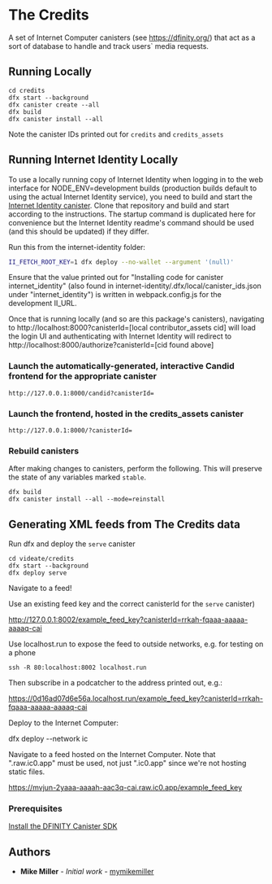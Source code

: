 # The Credits

A set of Internet Computer canisters (see https://dfinity.org/) that act as a
sort of database to handle and track users` media requests.

## Running Locally

```
cd credits
dfx start --background
dfx canister create --all
dfx build
dfx canister install --all
```

Note the canister IDs printed out for `credits` and `credits_assets`

## Running Internet Identity Locally

To use a locally running copy of Internet Identity when logging in to the web
interface for NODE_ENV=development builds (production builds default to using
the actual Internet Identity service), you need to build and start the
[Internet Identity canister](https://github.com/dfinity/internet-identity).
Clone that repository and build and start according to the instructions. The
startup command is duplicated here for convenience but the Internet Identity
readme's command should be used (and this should be updated) if they differ.

Run this from the internet-identity folder:

```bash
II_FETCH_ROOT_KEY=1 dfx deploy --no-wallet --argument '(null)'
```

Ensure that the value printed out for "Installing code for canister
internet_identity" (also found in
internet-identity/.dfx/local/canister_ids.json under "internet_identity") is
written in webpack.config.js for the development II_URL.

Once that is running locally (and so are this package's canisters), navigating
to http://localhost:8000?canisterId=[local contributor_assets cid] will load
the login UI and authenticating with Internet Identity will redirect to
http://localhost:8000/authorize?canisterId=[cid found above]

### Launch the automatically-generated, interactive Candid frontend for the appropriate canister

`http://127.0.0.1:8000/candid?canisterId=`

### Launch the frontend, hosted in the credits_assets canister

`http://127.0.0.1:8000/?canisterId=`

### Rebuild canisters

After making changes to canisters, perform the following. This will preserve the state of any variables marked `stable`.

```
dfx build
dfx canister install --all --mode=reinstall
```

## Generating XML feeds from The Credits data

Run dfx and deploy the `serve` canister

```
cd videate/credits
dfx start --background
dfx deploy serve
```

Navigate to a feed!

Use an existing feed key and the correct canisterId for the `serve` canister)

http://127.0.0.1:8002/example_feed_key?canisterId=rrkah-fqaaa-aaaaa-aaaaq-cai

Use localhost.run to expose the feed to outside networks, e.g. for testing on a
phone

```
ssh -R 80:localhost:8002 localhost.run
```

Then subscribe in a podcatcher to the address printed out, e.g.:

https://0d16ad07d6e56a.localhost.run/example_feed_key?canisterId=rrkah-fqaaa-aaaaa-aaaaq-cai

Deploy to the Internet Computer:

dfx deploy --network ic

Navigate to a feed hosted on the Internet Computer. Note that ".raw.ic0.app"
must be used, not just ".ic0.app" since we're not hosting static files.

https://mvjun-2yaaa-aaaah-aac3q-cai.raw.ic0.app/example_feed_key

### Prerequisites

[Install the DFINITY Canister SDK](https://sdk.dfinity.org/docs/quickstart/quickstart.html#download-and-install)

## Authors

* **Mike Miller** - *Initial work* - [mymikemiller](https://github.com/mymikemiller)
